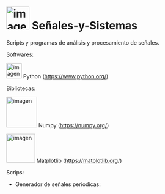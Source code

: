 <h1> <img src="https://github.com/user-attachments/assets/62dd8b64-3a3c-42a4-bede-c2a1d65ad0f2" alt="imagen" width="60"/>  Señales-y-Sistemas </h1>

Scripts y programas de análisis y procesamiento de señales.

Softwares:

<img src="https://github.com/user-attachments/assets/ba83e6f1-9199-486a-9077-dc55ac53fd96" alt="imagen" width="40"/> Python (https://www.python.org/)


Bibliotecas:

<img src="https://github.com/user-attachments/assets/30e526f7-5312-44d2-9754-8ac7bb9a10cc" alt="imagen" width="80"/> Numpy (https://numpy.org/)

<img src="https://github.com/user-attachments/assets/22d631ff-fc0d-4fd7-a16a-5153213f1468" alt="imagen" width="75"/> Matplotlib (https://matplotlib.org/)


Scrips:  
  - Generador de señales periodicas:                                                                  
